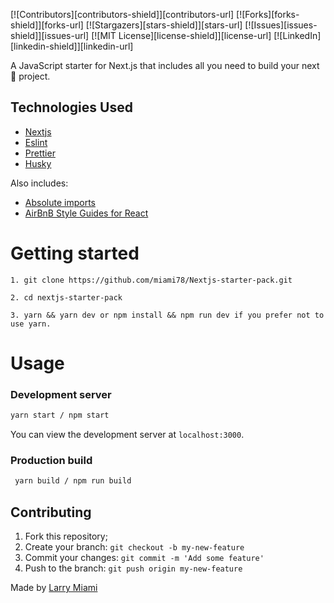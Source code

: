 [![Contributors][contributors-shield]][contributors-url]
[![Forks][forks-shield]][forks-url]
[![Stargazers][stars-shield]][stars-url]
[![Issues][issues-shield]][issues-url]
[![MIT License][license-shield]][license-url]
[![LinkedIn][linkedin-shield]][linkedin-url]

A JavaScript starter for Next.js that includes all you need to build your next 🦄 project.

## Technologies Used

- [Nextjs](https://nextjs.org/)
- [Eslint](https://eslint.org/)
- [Prettier](https://prettier.io/)
- [Husky](https://typicode.github.io/husky/#/)

Also includes:

- [Absolute imports](https://nextjs.org/docs/advanced-features/module-path-aliases)
- [AirBnB Style Guides for React](https://github.com/airbnb/javascript/tree/master/react)

# Getting started

```
1. git clone https://github.com/miami78/Nextjs-starter-pack.git

2. cd nextjs-starter-pack

3. yarn && yarn dev or npm install && npm run dev if you prefer not to use yarn.

```

# Usage

### Development server

```bash
yarn start / npm start
```

You can view the development server at `localhost:3000`.

### Production build

```bash
 yarn build / npm run build
```

## Contributing

1. Fork this repository;
2. Create your branch: ``git checkout -b my-new-feature``
3. Commit your changes: ``git commit -m 'Add some feature'``
4. Push to the branch: ``git push origin my-new-feature``


Made by [Larry Miami](https://github.com/miami78)
